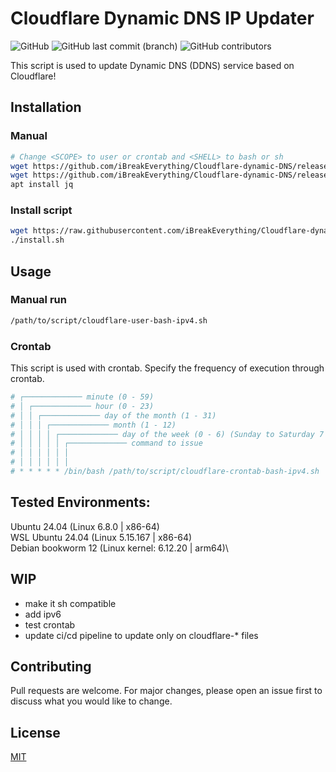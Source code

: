 # Cloudflare Dynamic DNS IP Updater
<img alt="GitHub" src="https://img.shields.io/github/license/iBreakEverything/Cloudflare-dynamic-DNS?color=black"> <img alt="GitHub last commit (branch)" src="https://img.shields.io/github/last-commit/iBreakEverything/Cloudflare-dynamic-DNS/main"> <img alt="GitHub contributors" src="https://img.shields.io/github/contributors/iBreakEverything/Cloudflare-dynamic-DNS">

This script is used to update Dynamic DNS (DDNS) service based on Cloudflare!

## Installation

### Manual
```bash
# Change <SCOPE> to user or crontab and <SHELL> to bash or sh
wget https://github.com/iBreakEverything/Cloudflare-dynamic-DNS/releases/latest/download/cloudflare-<SCOPE>-<SHELL>-ipv4.sh
wget https://github.com/iBreakEverything/Cloudflare-dynamic-DNS/releases/latest/download/cloudflare-ddns.conf
apt install jq
```

### Install script
```bash
wget https://raw.githubusercontent.com/iBreakEverything/Cloudflare-dynamic-DNS/refs/heads/main/install.sh
./install.sh
```

## Usage
### Manual run
```bash
/path/to/script/cloudflare-user-bash-ipv4.sh
```

### Crontab
This script is used with crontab. Specify the frequency of execution through crontab.

```bash
# ┌───────────── minute (0 - 59)
# │ ┌───────────── hour (0 - 23)
# │ │ ┌───────────── day of the month (1 - 31)
# │ │ │ ┌───────────── month (1 - 12)
# │ │ │ │ ┌───────────── day of the week (0 - 6) (Sunday to Saturday 7 is also Sunday on some systems)
# │ │ │ │ │ ┌───────────── command to issue                               
# │ │ │ │ │ │
# │ │ │ │ │ │
# * * * * * /bin/bash /path/to/script/cloudflare-crontab-bash-ipv4.sh
```

## Tested Environments:
Ubuntu 24.04 (Linux 6.8.0 | x86-64)\
WSL Ubuntu 24.04 (Linux 5.15.167 | x86-64)\
Debian bookworm 12 (Linux kernel: 6.12.20 | arm64)\

## WIP
 - make it sh compatible
 - add ipv6
 - test crontab
 - update ci/cd pipeline to update only on cloudflare-* files

## Contributing
Pull requests are welcome. For major changes, please open an issue first to discuss what you would like to change.

## License
[MIT](https://github.com/K0p1-Git/cloudflare-ddns-updater/blob/main/LICENSE)
